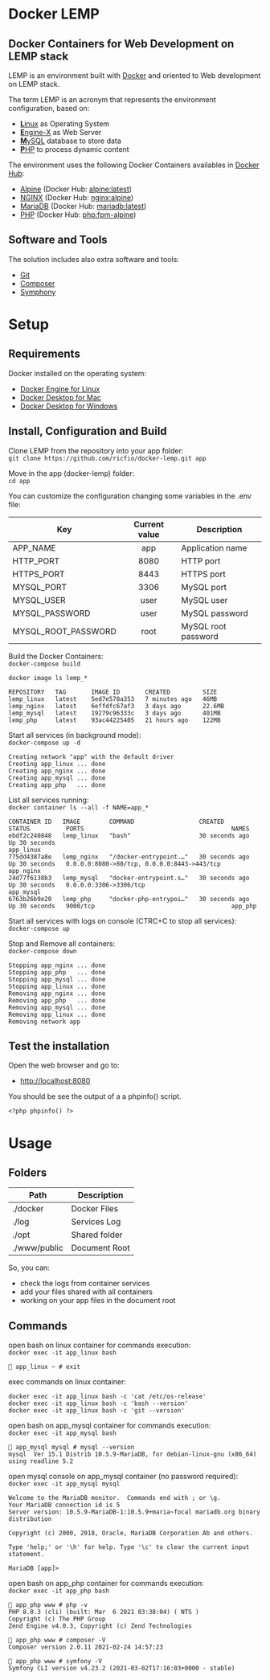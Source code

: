 # Docker LEMP
## Docker Containers for Web Development on LEMP stack
LEMP is an environment built with [Docker](https://www.docker.com/) and oriented to Web development on LEMP stack.  

The term LEMP is an acronym that represents the environment configuration, based on:  
- [**L**inux](https://www.linux.it/) as Operating System  
- [**E**ngine-X](https://www.nginx.com/) as Web Server  
- [**M**ySQL](https://www.mysql.com/) database to store data  
- [**P**HP](https://www.php.net/) to process dynamic content  

The environment uses the following Docker Containers availables in [Docker Hub](https://hub.docker.com/):  
- [Alpine](https://alpinelinux.org/) (Docker Hub: [alpine:latest](https://hub.docker.com/_/alpine))
- [NGINX](https://www.nginx.com/) (Docker Hub: [nginx:alpine](https://hub.docker.com/_/nginx))
- [MariaDB](https://mariadb.org/) (Docker Hub: [mariadb:latest](https://hub.docker.com/_/mariadb))
- [PHP](https://www.php.net/) (Docker Hub: [php:fpm-alpine](https://hub.docker.com/_/php))

## Software and Tools
The solution includes also extra software and tools:  
- [Git](https://https://git-scm.com/)
- [Composer](https://getcomposer.org/)
- [Symphony](https://symfony.com/)

# Setup

## Requirements
Docker installed on the operating system:  
- [Docker Engine for Linux](https://hub.docker.com/search?q=&type=edition&offering=community&operating_system=linux)  
- [Docker Desktop for Mac](https://hub.docker.com/editions/community/docker-ce-desktop-mac)  
- [Docker Desktop for Windows](https://hub.docker.com/editions/community/docker-ce-desktop-windows)  

## Install, Configuration and Build
Clone LEMP from the repository into your app folder:  
`git clone https://github.com/ricfio/docker-lemp.git app`  

Move in the app (docker-lemp) folder:  
`cd app`  

You can customize the configuration changing some variables in the .env file:  

|  Key                | Current value | Description         |
|---------------------|:-------------:|---------------------|
| APP_NAME            | app           | Application name    |
| HTTP_PORT           | 8080          | HTTP port           |
| HTTPS_PORT          | 8443          | HTTPS port          |
| MYSQL_PORT          | 3306          | MySQL port          |
| MYSQL_USER          | user          | MySQL user          |
| MYSQL_PASSWORD      | user          | MySQL password      |
| MYSQL_ROOT_PASSWORD | root          | MySQL root password |

Build the Docker Containers:  
`docker-compose build`  

`docker image ls lemp_*`  
```
REPOSITORY   TAG       IMAGE ID       CREATED         SIZE
lemp_linux   latest    5ed7e578a353   7 minutes ago   46MB
lemp_nginx   latest    6effdfc67af3   3 days ago      22.6MB
lemp_mysql   latest    19279c96333c   3 days ago      401MB
lemp_php     latest    93ac44225405   21 hours ago    122MB
```

Start all services (in background mode):  
`docker-compose up -d`  
```
Creating network "app" with the default driver
Creating app_linux ... done
Creating app_nginx ... done
Creating app_mysql ... done
Creating app_php   ... done
```

List all services running:  
`docker container ls --all -f NAME=app_*`  
```
CONTAINER ID   IMAGE        COMMAND                  CREATED          STATUS          PORTS                                         NAMES
ebdf2c240848   lemp_linux   "bash"                   30 seconds ago   Up 30 seconds                                                 app_linux
775dd4387a8e   lemp_nginx   "/docker-entrypoint.…"   30 seconds ago   Up 30 seconds   0.0.0.0:8080->80/tcp, 0.0.0.0:8443->443/tcp   app_nginx
24d77f6138b3   lemp_mysql   "docker-entrypoint.s…"   30 seconds ago   Up 30 seconds   0.0.0.0:3306->3306/tcp                        app_mysql
6763b26b9e20   lemp_php     "docker-php-entrypoi…"   30 seconds ago   Up 30 seconds   9000/tcp                                      app_php
```

Start all services with logs on console (CTRC+C to stop all services):  
`docker-compose up`  

Stop and Remove all containers:  
`docker-compose down`  
```
Stopping app_nginx ... done
Stopping app_php   ... done
Stopping app_mysql ... done
Stopping app_linux ... done
Removing app_nginx ... done
Removing app_php   ... done
Removing app_mysql ... done
Removing app_linux ... done
Removing network app
```

## Test the installation
Open the web browser and go to:  
- [http://localhost:8080](http://localhost:8080/)  

You should be see the output of a a phpinfo() script.  
```
<?php phpinfo() ?>
```

# Usage

## Folders

| Path         | Description   |
|--------------|---------------|
| ./docker     | Docker Files  |
| ./log        | Services Log  |
| ./opt        | Shared folder |
| ./www/public | Document Root |

So, you can:  
* check the logs from container services  
* add your files shared with all containers  
* working on your app files in the document root  

## Commands
open bash on linux container for commands execution:  
`docker exec -it app_linux bash`  
```
🐳 app_linux ~ # exit
```

exec commands on linux container:  
```
docker exec -it app_linux bash -c 'cat /etc/os-release'
docker exec -it app_linux bash -c 'bash --version'
docker exec -it app_linux bash -c 'git --version'
```

open bash on app_mysql container for commands execution:  
`docker exec -it app_mysql bash`  
```
🐳 app_mysql mysql # mysql --version
mysql  Ver 15.1 Distrib 10.5.9-MariaDB, for debian-linux-gnu (x86_64) using readline 5.2
```

open mysql console on app_mysql container (no password required):  
`docker exec -it app_mysql mysql`  
```
Welcome to the MariaDB monitor.  Commands end with ; or \g.
Your MariaDB connection id is 5
Server version: 10.5.9-MariaDB-1:10.5.9+maria~focal mariadb.org binary distribution

Copyright (c) 2000, 2018, Oracle, MariaDB Corporation Ab and others.

Type 'help;' or '\h' for help. Type '\c' to clear the current input statement.

MariaDB [app]>
```

open bash on app_php container for commands execution:  
`docker exec -it app_php bash`  
```
🐳 app_php www # php -v
PHP 8.0.3 (cli) (built: Mar  6 2021 03:38:04) ( NTS )
Copyright (c) The PHP Group
Zend Engine v4.0.3, Copyright (c) Zend Technologies

🐳 app_php www # composer -V
Composer version 2.0.11 2021-02-24 14:57:23

🐳 app_php www # symfony -V
Symfony CLI version v4.23.2 (2021-03-02T17:16:03+0000 - stable)
```
